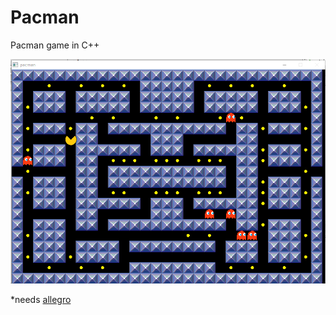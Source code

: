 # Pacman
Pacman game in C++

![alt text](https://github.com/darthleonard/Pacman/blob/master/Captura.PNG)

*needs [allegro](https://liballeg.org/)

